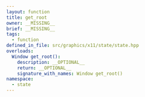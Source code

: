 ```yaml
---
layout: function
title: get_root
owner: __MISSING__
brief: __MISSING__
tags:
  - function
defined_in_file: src/graphics/x11/state/state.hpp
overloads:
  Window get_root():
    description: __OPTIONAL__
    return: __OPTIONAL__
    signature_with_names: Window get_root()
namespace:
  - state
---
```

